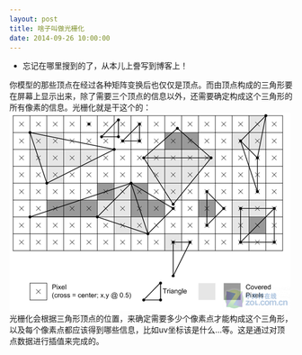 ```yaml
---
layout: post
title: 啥子叫做光栅化
date: 2014-09-26 10:00:00
---
```


* 忘记在哪里搜到的了，从本儿上誊写到博客上！

你模型的那些顶点在经过各种矩阵变换后也仅仅是顶点。而由顶点构成的三角形要在屏幕上显示出来，除了需要三个顶点的信息以外，还需要确定构成这个三角形的所有像素的信息。光栅化就是干这个的：
<img src="/images/ceCenYnP0eUqQ.png">
光栅化会根据三角形顶点的位置，来确定需要多少个像素点才能构成这个三角形，以及每个像素点都应该得到哪些信息，比如uv坐标该是什么...等。这是通过对顶点数据进行插值来完成的。